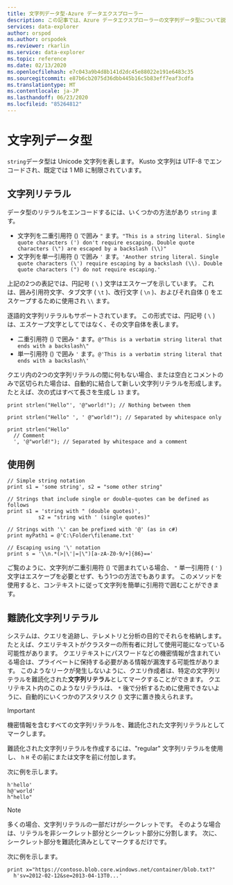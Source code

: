 ```yaml
---
title: 文字列データ型-Azure データエクスプローラー
description: この記事では、Azure データエクスプローラーの文字列データ型について説明します。
services: data-explorer
author: orspod
ms.author: orspodek
ms.reviewer: rkarlin
ms.service: data-explorer
ms.topic: reference
ms.date: 02/13/2020
ms.openlocfilehash: e7c043a9b4d8b141d2dc45e88022e191e6483c35
ms.sourcegitcommit: e87b6cb2075d36dbb445b16c5b83eff7eaf3cdfa
ms.translationtype: MT
ms.contentlocale: ja-JP
ms.lasthandoff: 06/23/2020
ms.locfileid: "85264812"
---
```

# <a name="the-string-data-type"></a>文字列データ型

`string`データ型は Unicode 文字列を表します。 Kusto 文字列は UTF-8 でエンコードされ、既定では 1 MB に制限されています。

## <a name="string-literals"></a>文字列リテラル

データ型のリテラルをエンコードするには、いくつかの方法があり `string` ます。

* 文字列を二重引用符 () で囲み `"` ます。`"This is a string literal. Single quote characters (') don't require escaping. Double quote characters (\") are escaped by a backslash (\\)"`
* 文字列を単一引用符 () で囲み `'` ます。`'Another string literal. Single quote characters (\') require escaping by a backslash (\\). Double quote characters (") do not require escaping.'`

上記の2つの表記では、円記号 ( `\` ) 文字はエスケープを示しています。
これは、囲み引用符文字、タブ文字 ( `\t` )、改行文字 ( `\n` )、およびそれ自体 () をエスケープするために使用され `\\` ます。

逐語的文字列リテラルもサポートされています。 この形式では、円記号 ( `\` ) は、エスケープ文字としてではなく、その文字自体を表します。

* 二重引用符 () で囲み `"` ます。`@"This is a verbatim string literal that ends with a backslash\"`
* 単一引用符 () で囲み `'` ます。`@'This is a verbatim string literal that ends with a backslash\'`

クエリ内の2つの文字列リテラルの間に何もない場合、または空白とコメントのみで区切られた場合は、自動的に結合して新しい文字列リテラルを形成します。
たとえば、次の式はすべて長さを生成し `13` ます。

```kusto
print strlen("Hello"', '@"world!"); // Nothing between them

print strlen("Hello" ', ' @"world!"); // Separated by whitespace only

print strlen("Hello"
  // Comment
  ', '@"world!"); // Separated by whitespace and a comment
```

## <a name="examples"></a>使用例

```kusto
// Simple string notation
print s1 = 'some string', s2 = "some other string"

// Strings that include single or double-quotes can be defined as follows
print s1 = 'string with " (double quotes)',
          s2 = "string with ' (single quotes)"

// Strings with '\' can be prefixed with '@' (as in c#)
print myPath1 = @'C:\Folder\filename.txt'

// Escaping using '\' notation
print s = '\\n.*(>|\'|=|\")[a-zA-Z0-9/+]{86}=='
```

ご覧のように、文字列が二重引用符 () で囲まれている場合、 `"` 単一引用符 ( `'` ) 文字はエスケープを必要とせず、もう1つの方法でもあります。 このメソッドを使用すると、コンテキストに従って文字列を簡単に引用符で囲むことができます。

## <a name="obfuscated-string-literals"></a>難読化文字列リテラル

システムは、クエリを追跡し、テレメトリと分析の目的でそれらを格納します。
たとえば、クエリテキストがクラスターの所有者に対して使用可能になっている可能性があります。 クエリテキストにパスワードなどの機密情報が含まれている場合は、プライベートに保持する必要がある情報が漏洩する可能性があります。 このようなリークが発生しないように、クエリ作成者は、特定の文字列リテラルを難読化された**文字列リテラル**としてマークすることができます。
クエリテキスト内のこのようなリテラルは、 `*` 後で分析するために使用できないように、自動的にいくつかのアスタリスク () 文字に置き換えられます。

> [!IMPORTANT]
> 機密情報を含むすべての文字列リテラルを、難読化された文字列リテラルとしてマークします。

難読化された文字列リテラルを作成するには、"regular" 文字列リテラルを使用し、 `h` `H` その前にまたは文字を前に付加します。 

次に例を示します。

```kusto
h'hello'
h@'world'
h"hello"
```

> [!NOTE]
> 多くの場合、文字列リテラルの一部だけがシークレットです。 そのような場合は、リテラルを非シークレット部分とシークレット部分に分割します。 次に、シークレット部分を難読化済みとしてマークするだけです。

次に例を示します。

```kusto
print x="https://contoso.blob.core.windows.net/container/blob.txt?"
  h'sv=2012-02-12&se=2013-04-13T0...'
```
